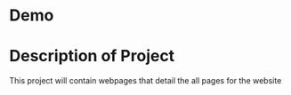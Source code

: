 # Demo

# Description of Project
This project will contain  webpages that detail the all pages for the website
